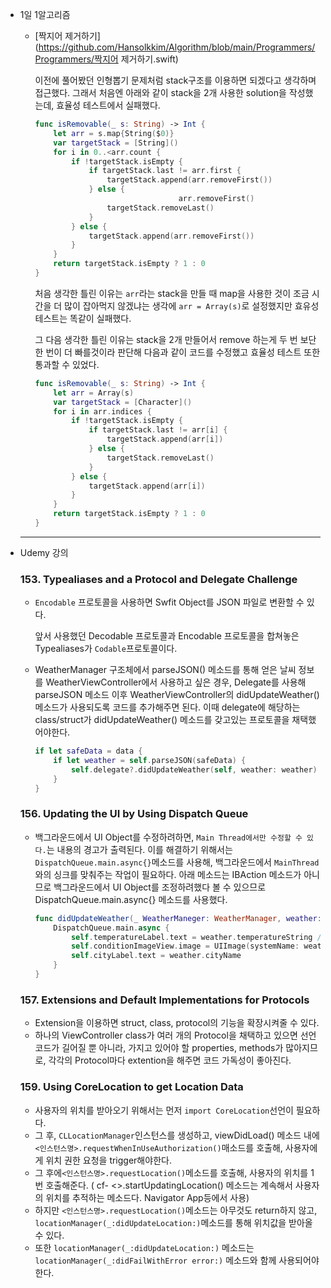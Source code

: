 * 1일 1알고리즘

	* [짝지어 제거하기](https://github.com/Hansolkkim/Algorithm/blob/main/Programmers/Programmers/짝지어 제거하기.swift)

		이전에 풀어봤던 인형뽑기 문제처럼 stack구조를 이용하면 되겠다고 생각하며 접근했다. 그래서 처음엔 아래와 같이 stack을 2개 사용한 solution을 작성했는데, 효율성 테스트에서 실패했다.

		```swift
		func isRemovable(_ s: String) -> Int {
		    let arr = s.map{String($0)}
		    var targetStack = [String]()
		    for i in 0..<arr.count {
		        if !targetStack.isEmpty {
		            if targetStack.last != arr.first {
		                targetStack.append(arr.removeFirst())
		            } else {
										arr.removeFirst()
		                targetStack.removeLast()
		            }
		        } else {
		            targetStack.append(arr.removeFirst())
		        }
		    }
		    return targetStack.isEmpty ? 1 : 0
		}
		```

		처음 생각한 틀린 이유는 `arr`라는 stack을 만들 때 map을 사용한 것이 조금 시간을 더 많이 잡아먹지 않겠냐는 생각에 `arr = Array(s)`로 설정했지만 효유성 테스트는 똑같이 실패했다.

		그 다음 생각한 틀린 이유는 stack을 2개 만들어서 remove 하는게 두 번 보단 한 번이 더 빠를것이라 판단해 다음과 같이 코드를 수정했고 효율성 테스트 또한 통과할 수 있었다.

		```swift
		func isRemovable(_ s: String) -> Int {
		    let arr = Array(s)
		    var targetStack = [Character]()
		    for i in arr.indices {
		        if !targetStack.isEmpty {
		            if targetStack.last != arr[i] {
		                targetStack.append(arr[i])
		            } else {
		                targetStack.removeLast()
		            }
		        } else {
		            targetStack.append(arr[i])
		        }
		    }
		    return targetStack.isEmpty ? 1 : 0
		}
		```

	------

* Udemy 강의

	### 153. Typealiases and a Protocol and Delegate Challenge

	* `Encodable` 프로토콜을 사용하면 Swfit Object를 JSON 파일로 변환할 수 있다.

		앞서 사용했던 Decodable 프로토콜과 Encodable 프로토콜을 합쳐놓은 Typealiases가 `Codable`프로토콜이다.

	* WeatherManager 구조체에서 parseJSON() 메소드를 통해 얻은 날씨 정보를 WeatherViewController에서 사용하고 싶은 경우, Delegate를 사용해 parseJSON 메소드 이후 WeatherViewController의 didUpdateWeather() 메소드가 사용되도록 코드를 추가해주면 된다. 이때 delegate에 해당하는 class/struct가 didUpdateWeather() 메소드를 갖고있는 프로토콜을 채택했어야한다.

		```swift
		if let safeData = data {
		    if let weather = self.parseJSON(safeData) {
		        self.delegate?.didUpdateWeather(self, weather: weather)
		    }
		}
		```

	### 156. Updating the UI by Using Dispatch Queue

	* 백그라운드에서 UI Object를 수정하려하면, `Main Thread에서만 수정할 수 있다.`는 내용의 경고가 출력된다. 이를 해결하기 위해서는 `DispatchQueue.main.async{}`메소드를 사용해, 백그라운드에서 `MainThread`와의 싱크를 맞춰주는 작업이 필요하다. 아래 메소드는 IBAction 메소드가 아니므로 백그라운드에서 UI Object를 조정하려했다 볼 수 있으므로 DispatchQueue.main.async{} 메소드를 사용했다.

		```swift
		func didUpdateWeather(_ WeatherManeger: WeatherManager, weather: WeatherModel) {
		    DispatchQueue.main.async {
		        self.temperatureLabel.text = weather.temperatureString //클로져 이므로 self. 키워드 필요
		        self.conditionImageView.image = UIImage(systemName: weather.conditionName)
		        self.cityLabel.text = weather.cityName
		    }
		}
		```

	### 157. Extensions and Default Implementations for Protocols

	* Extension을 이용하면 struct, class, protocol의 기능을 확장시켜줄 수 있다.
	* 하나의 ViewController class가 여러 개의 Protocol을 채택하고 있으면 선언 코드가 길어질 뿐 아니라, 가지고 있어야 할 properties, methods가 많아지므로, 각각의 Protocol마다 extention을 해주면 코드 가독성이 좋아진다.

	### 159. Using CoreLocation to get Location Data

	* 사용자의 위치를 받아오기 위해서는 먼저 `import CoreLocation`선언이 필요하다.
	* 그 후, `CLLocationManager`인스턴스를 생성하고, viewDidLoad() 메소드 내에 `<인스턴스명>.requestWhenInUseAuthorization()`매소드를 호출해, 사용자에게 위치 권한 요청을 trigger해야한다.
	* 그 후에`<인스턴스명>.requestLocation()`메소드를 호출해, 사용자의 위치를 1번 호출해준다. ( cf- <>.startUpdatingLocation() 메소드는 계속해서 사용자의 위치를 추적하는 메소드다. Navigator App등에서 사용)
	* 하지만 `<인스턴스명>.requestLocation()`메소드는 아무것도 return하지 않고, `locationManager(_:didUpdateLocation:)`메소드를 통해 위치값을 받아올 수 있다.
	* 또한 `locationManager(_:didUpdateLocation:)` 메소드는 `locationManager(_:didFailWithError error:)` 메소드와 함께 사용되어야 한다.